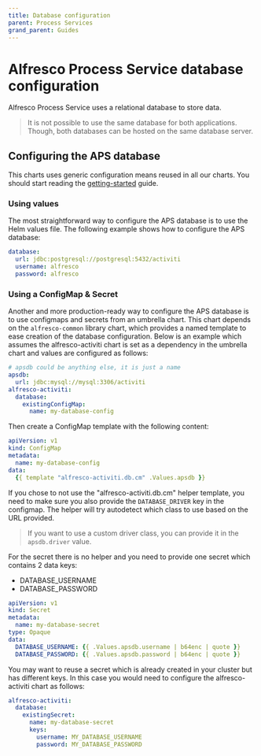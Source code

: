 ```yaml
---
title: Database configuration
parent: Process Services
grand_parent: Guides
---
```


# Alfresco Process Service database configuration

Alfresco Process Service uses a relational database to store data.

> It is not possible to use the same database for both applications. Though,
> both databases can be hosted on the same database server.

## Configuring the APS database

This charts uses generic configuration means reused in all our charts. You
should start reading the
[getting-started](../../../docs/build-your-own-charts.md) guide.

### Using values

The most straightforward way to configure the APS database is to use the Helm
values file. The following example shows how to configure the APS database:

```yaml
database:
  url: jdbc:postgresql://postgresql:5432/activiti
  username: alfresco
  password: alfresco
```

### Using a ConfigMap & Secret

Another and more production-ready way to configure the APS database is to use
configmaps and secrets from an umbrella chart. This chart depends on the
`alfresco-common` library chart, which provides a named template to ease
creation of the database configuration. Below is an example which assumes the
alfresco-activiti chart is set as a dependency in the umbrella chart
and values are configured as follows:

```yaml
# apsdb could be anything else, it is just a name
apsdb:
  url: jdbc:mysql://mysql:3306/activiti
alfresco-activiti:
  database:
    existingConfigMap:
      name: my-database-config
```

Then create a ConfigMap template with the following content:

```yaml
apiVersion: v1
kind: ConfigMap
metadata:
  name: my-database-config
data:
  {{ template "alfresco-activiti.db.cm" .Values.apsdb }}
```

If you chose to not use the "alfresco-activiti.db.cm" helper template,
you need to make sure you also provide the `DATABASE_DRIVER` key in the
configmap. The helper will try autodetect which class to use based on the URL
provided.

> If you want to use a custom driver class, you can provide it in the
> `apsdb.driver` value.

For the secret there is no helper and you need to provide one secret which
contains 2 data keys:

* DATABASE_USERNAME
* DATABASE_PASSWORD

```yaml
apiVersion: v1
kind: Secret
metadata:
  name: my-database-secret
type: Opaque
data:
  DATABASE_USERNAME: {{ .Values.apsdb.username | b64enc | quote }}
  DATABASE_PASSWORD: {{ .Values.apsdb.password | b64enc | quote }}
```

You may want to reuse a secret which is already created in your cluster but has
different keys. In this case you would need to configure the
alfresco-activiti chart as follows:

```yaml
alfresco-activiti:
  database:
    existingSecret:
      name: my-database-secret
      keys:
        username: MY_DATABASE_USERNAME
        password: MY_DATABASE_PASSWORD
```
